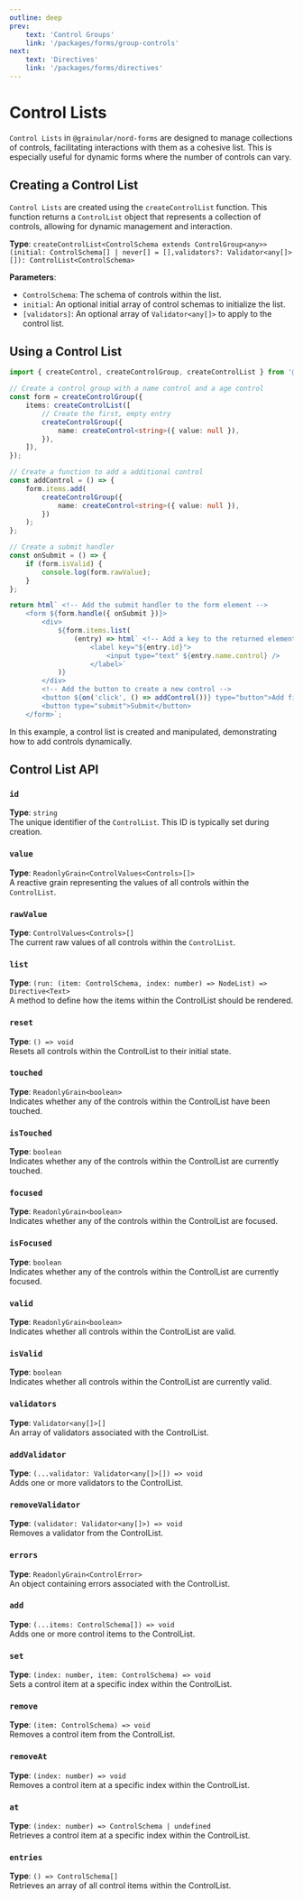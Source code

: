```yaml
---
outline: deep
prev:
    text: 'Control Groups'
    link: '/packages/forms/group-controls'
next:
    text: 'Directives'
    link: '/packages/forms/directives'
---
```


<!-- @format -->

# Control Lists

`Control Lists` in `@grainular/nord-forms` are designed to manage collections of controls, facilitating interactions with them as a cohesive list. This is especially useful for dynamic forms where the number of controls can vary.

## Creating a Control List

`Control Lists` are created using the `createControlList` function. This function returns a `ControlList` object that represents a collection of controls, allowing for dynamic management and interaction.

**Type**: `createControlList<ControlSchema extends ControlGroup<any>>(initial: ControlSchema[] | never[] = [],validators?: Validator<any[]>[]): ControlList<ControlSchema>`

**Parameters**:

-   `ControlSchema`: The schema of controls within the list.
-   `initial`: An optional initial array of control schemas to initialize the list.
-   `[validators]`: An optional array of `Validator<any[]>` to apply to the control list.

## Using a Control List

```ts
import { createControl, createControlGroup, createControlList } from '@grainular/nord-forms';

// Create a control group with a name control and a age control
const form = createControlGroup({
    items: createControlList([
        // Create the first, empty entry
        createControlGroup({
            name: createControl<string>({ value: null }),
        }),
    ]),
});

// Create a function to add a additional control
const addControl = () => {
    form.items.add(
        createControlGroup({
            name: createControl<string>({ value: null }),
        })
    );
};

// Create a submit handler
const onSubmit = () => {
    if (form.isValid) {
        console.log(form.rawValue);
    }
};

return html` <!-- Add the submit handler to the form element -->
    <form ${form.handle({ onSubmit })}>
        <div>
            ${form.items.list(
                (entry) => html` <!-- Add a key to the returned element -->
                    <label key="${entry.id}">
                        <input type="text" ${entry.name.control} />
                    </label>`
            )}
        </div>
        <!-- Add the button to create a new control -->
        <button ${on('click', () => addControl())} type="button">Add field</button>
        <button type="submit">Submit</button>
    </form>`;
```

In this example, a control list is created and manipulated, demonstrating how to add controls dynamically.

## Control List API

### `id`

**Type**: `string`  
The unique identifier of the `ControlList`. This ID is typically set during creation.

### `value`

**Type**: `ReadonlyGrain<ControlValues<Controls>[]>`  
A reactive grain representing the values of all controls within the `ControlList`.

### `rawValue`

**Type**: `ControlValues<Controls>[]`  
The current raw values of all controls within the `ControlList`.

### `list`

**Type**: `(run: (item: ControlSchema, index: number) => NodeList) => Directive<Text>`  
A method to define how the items within the ControlList should be rendered.

### `reset`

**Type**: `() => void`  
Resets all controls within the ControlList to their initial state.

### `touched`

**Type**: `ReadonlyGrain<boolean>`  
Indicates whether any of the controls within the ControlList have been touched.

### `isTouched`

**Type**: `boolean`  
Indicates whether any of the controls within the ControlList are currently touched.

### `focused`

**Type**: `ReadonlyGrain<boolean>`  
Indicates whether any of the controls within the ControlList are focused.

### `isFocused`

**Type**: `boolean`  
Indicates whether any of the controls within the ControlList are currently focused.

### `valid`

**Type**: `ReadonlyGrain<boolean>`  
Indicates whether all controls within the ControlList are valid.

### `isValid`

**Type**: `boolean`  
Indicates whether all controls within the ControlList are currently valid.

### `validators`

**Type**: `Validator<any[]>[]`  
An array of validators associated with the ControlList.

### `addValidator`

**Type**: `(...validator: Validator<any[]>[]) => void`  
Adds one or more validators to the ControlList.

### `removeValidator`

**Type**: `(validator: Validator<any[]>) => void`  
Removes a validator from the ControlList.

### `errors`

**Type**: `ReadonlyGrain<ControlError>`  
An object containing errors associated with the ControlList.

### `add`

**Type**: `(...items: ControlSchema[]) => void`  
Adds one or more control items to the ControlList.

### `set`

**Type**: `(index: number, item: ControlSchema) => void`  
Sets a control item at a specific index within the ControlList.

### `remove`

**Type**: `(item: ControlSchema) => void`  
Removes a control item from the ControlList.

### `removeAt`

**Type**: `(index: number) => void`  
Removes a control item at a specific index within the ControlList.

### `at`

**Type**: `(index: number) => ControlSchema | undefined`  
Retrieves a control item at a specific index within the ControlList.

### `entries`

**Type**: `() => ControlSchema[]`  
Retrieves an array of all control items within the ControlList.
